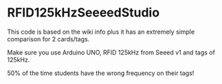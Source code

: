 # RFID125kHzSeeeedStudio

This code is based on the wiki info plus it has an extremely simple comparison for 2 cards/tags.

Make sure you use Arduino UNO, RFID 125kHz from Seeed v1 and tags of 125kHz. 

50% of the time students have the wrong frequency on their tags!
